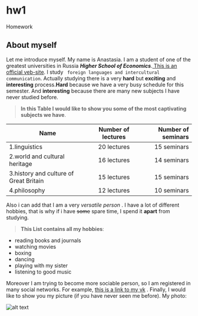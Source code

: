 # hw1
Homework

## About myself
Let me introduce myself. My name is Anastasia. I am a student of one of the greatest universities in Russia **_Higher School of Economics_**.[ This is an official veb-site](https://www.hse.ru/en/). I study ` foreign languages and intercultural communication`. Actually studying there is a very **hard** but **exciting** and **interesting** process.**Hard** because we have a very busy schedule for this semester. And **interesting** because there are many new subjects I have never studied before.

> **In this Table I would like to show you some of the most captivating subjects we have**.

|      Name                              | Number of lectures | Number of seminars |
| -------------------------------------- | :----------------: | -----------------: |
| 1.linguistics                          | 20 lectures        | 15 seminars        |
| 2.world and cultural heritage          | 16 lectures        | 14 seminars        |
| 3.history and culture of Great Britain | 15 lectures        | 15 seminars        |
| 4.philosophy                           | 12 lectures        | 10 seminars        |

Also i can add that I am a very _versatile person_ . I have a lot of different hobbies, that is why if i have ~~some~~ spare time, I spend it **apart** from studying.

> **This List contains all my hobbies**:
+ reading books and journals
+ watching movies
+ boxing
+ dancing
+ playing with my sister
+ listening to good music

Moreover I am trying to become more sociable person, so I am registered in many social networks. For example, [this is a link to my vk](https://vk.com/id230624950) .
Finally, I would like to show you my picture (if you have never seen me before). My photo:

![alt text](https://pp.userapi.com/c636731/v636731950/183f7/016ADCQpAqY.jpg "Myself")




